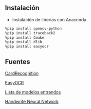 
## Instalación

- Instalación de liberias con Anaconda

```bash
%pip install opencv-python
%pip install traceback2
%pip install Cmake
%pip install dlib
%pip install easyocr
```

## Fuentes

[CardRecognition](https://github.com/musimab/ID_CardRecognition)

[EasyOCR](https://github.com/JaidedAI/EasyOCR)

[Lista de modelos entrandos](https://github.com/davisking/dlib-models)

[Handwrite Neural Network](https://data-flair.training/blogs/handwritten-character-recognition-neural-network)
